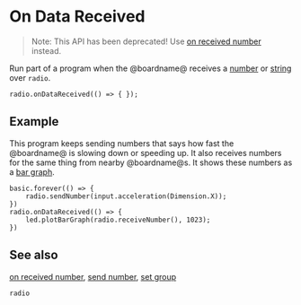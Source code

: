 # On Data Received

> Note: This API has been deprecated! Use [on received number](/reference/radio/on-received-number) instead.

Run part of a program when the @boardname@ receives a [number](/types/number) or [string](/types/string) over `radio`.

```sig
radio.onDataReceived(() => { });
```

## Example

This program keeps sending numbers that says how fast the @boardname@ is slowing down or speeding up. It also receives numbers for the same thing from nearby @boardname@s. It shows these numbers as a [bar graph](/reference/led/plot-bar-graph).

```blocks
basic.forever(() => {
    radio.sendNumber(input.acceleration(Dimension.X));
})
radio.onDataReceived(() => {
    led.plotBarGraph(radio.receiveNumber(), 1023);
})
```

## See also

[on received number](/reference/radio/on-received-number), [send number](/reference/radio/send-number), [set group](/reference/radio/set-group)

```package
radio
```